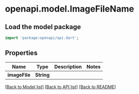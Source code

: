 # openapi.model.ImageFileName

## Load the model package
```dart
import 'package:openapi/api.dart';
```

## Properties
Name | Type | Description | Notes
------------ | ------------- | ------------- | -------------
**imageFile** | **String** |  | 

[[Back to Model list]](../README.md#documentation-for-models) [[Back to API list]](../README.md#documentation-for-api-endpoints) [[Back to README]](../README.md)


